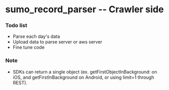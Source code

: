 sumo_record_parser  -- Crawler side
==================

### Todo list
* Parse each day's data
* Upload data to parse server or aws server
* Fine tune code

### Note
* SDKs can return a single object (ex. getFirstObjectInBackground: on iOS, and getFirstInBackground on Android, or using limit=1 through REST).

